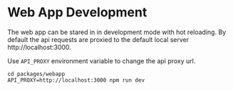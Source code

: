 # Web App Development

The web app can be stared in in development mode with hot reloading.
By default the api requests are proxied to the default local server
http://localhost:3000.

Use `API_PROXY` environment variable to change the api proxy url.

```
cd packages/webapp
API_PROXY=http://localhost:3000 npm run dev
```
